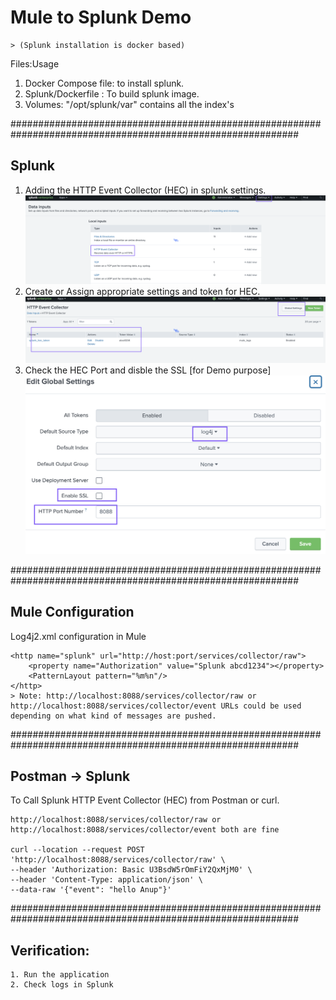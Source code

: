 # Mule to Splunk Demo 
    > (Splunk installation is docker based)

Files:Usage
1. Docker Compose file: to install splunk. 
2. Splunk/Dockerfile : To build splunk image. 
3. Volumes: "/opt/splunk/var" contains all the index's

############################################################################################################
## Splunk
1. Adding the HTTP Event Collector (HEC) in splunk settings.
 ![Splunk-settings](Images/Add_HEC.png)
2. Create or Assign appropriate settings and token for HEC.
 ![HEC-settings](Images/Add_HEC_DETAILS.png)
3. Check the HEC Port and disble the SSL [for Demo purpose]
 ![Global-settings](Images/Add_GLOBAL_SETTINGS.png)

############################################################################################################
## Mule Configuration
Log4j2.xml configuration in Mule

    <http name="splunk" url="http://host:port/services/collector/raw">
        <property name="Authorization" value="Splunk abcd1234"></property>
        <PatternLayout pattern="%m%n"/>
    </http>
    > Note: http://localhost:8088/services/collector/raw or http://localhost:8088/services/collector/event URLs could be used depending on what kind of messages are pushed.

############################################################################################################
## Postman -> Splunk
To Call Splunk HTTP Event Collector (HEC) from Postman or curl.

    http://localhost:8088/services/collector/raw or http://localhost:8088/services/collector/event both are fine

    curl --location --request POST 'http://localhost:8088/services/collector/raw' \
    --header 'Authorization: Basic U3BsdW5rOmFiY2QxMjM0' \
    --header 'Content-Type: application/json' \
    --data-raw '{"event": "hello Anup"}'
    
############################################################################################################
## Verification:

    1. Run the application
    2. Check logs in Splunk
